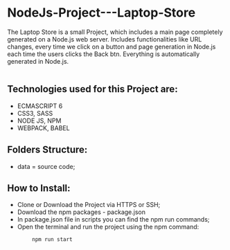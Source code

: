 # NodeJs-Project---Laptop-Store
The Laptop Store is a small Project, which includes a main page completely generated on a Node.js web server. Includes functionalities like URL changes, every time we click on a button and page generation in Node.js each time the users clicks the Back btn. Everything is automatically generated in Node.js.

<p align="center">
  <img src="">
</p>


## Technologies used for this Project are:
- ECMASCRIPT 6
- CSS3, SASS
- NODE JS, NPM
- WEBPACK, BABEL

## Folders Structure:
- data = source code;

## How to Install: 
- Clone or Download the Project via HTTPS or SSH;
- Download the npm packages - package.json
- In package.json file in scripts you can find the npm run commands;
- Open the terminal and run the project using the npm command:

```
        npm run start
```
<p align="center">
  <img src="">
</p>


